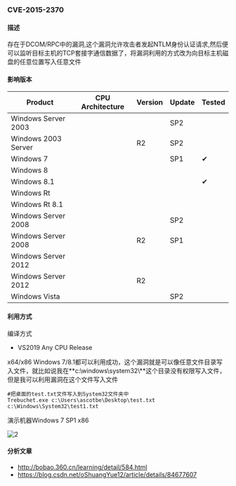 ### CVE-2015-2370

#### 描述

存在于DCOM/RPC中的漏洞,这个漏洞允许攻击者发起NTLM身份认证请求,然后便可以监听目标主机的TCP套接字通信数据了，将漏洞利用的方式改为向目标主机磁盘的任意位置写入任意文件

#### 影响版本

| Product             | CPU Architecture | Version | Update | Tested             |
| ------------------- | ---------------- | ------- | ------ | ------------------ |
| Windows Server 2003 |                  |         | SP2    |                    |
| Windows 2003 Server |                  | R2      | SP2    |                    |
| Windows 7           |                  |         | SP1    | &#10004; |
| Windows 8           |                  |         |        |                    |
| Windows 8.1         |                  |         |        | &#10004; |
| Windows Rt          |                  |         |        |                    |
| Windows Rt 8.1      |                  |         |        |                    |
| Windows Server 2008 |                  |         | SP2    |                    |
| Windows Server 2008 |                  | R2      | SP1    |                    |
| Windows Server 2012 |                  |         |        |                    |
| Windows Server 2012 |                  | R2      |        |                    |
| Windows Vista       |                  |         | SP2    |                    |

#### 利用方式

编译方式

- VS2019 Any CPU Release

x64/x86 Windows 7/8.1都可以利用成功，这个漏洞就是可以像任意文件目录写入文件，就比如说我在**c:\windows\system32\\**这个目录没有权限写入文件，但是我可以利用漏洞在这个文件写入文件

```
#把桌面的test.txt文件写入到System32文件夹中
Trebuchet.exe c:\Users\ascotbe\Desktop\test.txt c:\Windows\System32\test1.txt
```

演示机器Windows 7 SP1 x86

![2](https://github.com/Ascotbe/Random-img/blob/master/WindowsKernelExploits/CVE-2015-2370_win7_x86.png?raw=true)

#### 分析文章
- http://bobao.360.cn/learning/detail/584.html
- https://blog.csdn.net/oShuangYue12/article/details/84677607
